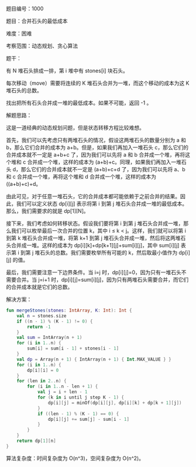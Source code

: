 题目编号：1000

题目：合并石头的最低成本

难度：困难

考察范围：动态规划、贪心算法

题干：

有 N 堆石头排成一排，第 i 堆中有 stones[i] 块石头。

每次移动（move）需要将连续的 K 堆石头合并为一堆，而这个移动的成本为这 K 堆石头的总数。

找出把所有石头合并成一堆的最低成本。如果不可能，返回 -1 。

解题思路：

这是一道经典的动态规划问题，但是状态转移方程比较难想。

首先，我们可以先考虑只有两堆石头的情况，假设这两堆石头的数量分别为 a 和 b，那么它们合并的成本为 a+b。但是，如果我们再加入一堆石头 c，那么它们的合并成本就不一定是 a+b+c 了，因为我们可以先将 a 和 b 合并成一个堆，再将这个堆和 c 合并成一个堆，这样的成本为 (a+b)+c。同理，如果我们再加入一堆石头 d，那么它们的合并成本就不一定是 (a+b)+c+d 了，因为我们可以先将 a、b 和 c 合并成一个堆，再将这个堆和 d 合并成一个堆，这样的成本为 ((a+b)+c)+d。

由此可见，对于任意一堆石头，它的合并成本都可能依赖于之前合并的结果。因此，我们可以定义状态 dp[i][j] 表示将第 i 到第 j 堆石头合并成一堆的最低成本。那么，我们需要求的就是 dp[1][N]。

接下来，我们考虑如何转移状态。假设我们要将第 i 到第 j 堆石头合并成一堆，那么我们可以枚举最后一次合并的位置 k，其中 i ≤ k < j。这样，我们就可以将第 i 到第 k 堆石头合并成一堆，将第 k+1 到第 j 堆石头合并成一堆，然后将这两堆石头合并成一堆。这样的成本为 dp[i][k]+dp[k+1][j]+sum[i][j]，其中 sum[i][j] 表示第 i 到第 j 堆石头的总数。我们需要枚举所有可能的 k，然后取最小值作为 dp[i][j] 的值。

最后，我们需要注意一下边界条件。当 i=j 时，dp[i][j]=0，因为只有一堆石头不需要合并。当 j=i+1 时，dp[i][j]=sum[i][j]，因为只有两堆石头需要合并，而它们的合并成本就是它们的总数。

解决方案：

```kotlin
fun mergeStones(stones: IntArray, K: Int): Int {
    val n = stones.size
    if ((n - 1) % (K - 1) != 0) {
        return -1
    }
    val sum = IntArray(n + 1)
    for (i in 1..n) {
        sum[i] = sum[i - 1] + stones[i - 1]
    }
    val dp = Array(n + 1) { IntArray(n + 1) { Int.MAX_VALUE } }
    for (i in 1..n) {
        dp[i][i] = 0
    }
    for (len in 2..n) {
        for (i in 1..n - len + 1) {
            val j = i + len - 1
            for (k in i until j step K - 1) {
                dp[i][j] = minOf(dp[i][j], dp[i][k] + dp[k + 1][j])
            }
            if ((len - 1) % (K - 1) == 0) {
                dp[i][j] += sum[j] - sum[i - 1]
            }
        }
    }
    return dp[1][n]
}
```

算法复杂度：时间复杂度为 O(n^3)，空间复杂度为 O(n^2)。